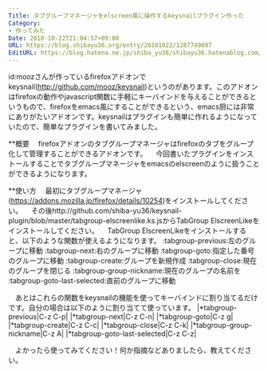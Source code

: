 ```yaml
---
Title: タブグループマネージャをelscreen風に操作するkeysnailプラグイン作った
Category:
- 作ってみた
Date: 2010-10-22T21:04:57+09:00
URL: https://blog.shibayu36.org/entry/20101022/1287749097
EditURL: https://blog.hatena.ne.jp/shiba_yu36/shibayu36.hatenablog.com/atom/entry/12704591929888039111
---
```


 id:moozさんが作っているfirefoxアドオンでkeysnail(http://github.com/mooz/keysnail)というのがあります。このアドオンはfirefoxの動作やjavascript関数に手軽にキーバインドを与えることができるというもので、firefoxをemacs風にすることができるという、emacs厨には非常にありがたいアドオンです。keysnailはプラグインも簡単に作れるようになっていたので、簡単なプラグインを書いてみました。

**概要
　firefoxアドオンのタブグループマネージャはfirefoxのタブをグループ化して管理することができるアドオンです。
　今回書いたプラグインをインストールすることでタブグループマネージャをemacsのelscreenのように扱うことができるようになります。

**使い方
　最初にタブグループマネージャ(https://addons.mozilla.jp/firefox/details/10254)をインストールしてください。
　その後http://github.com/shiba-yu36/keysnail-plugin/blob/master/tabgroup-elscreenlike.ks.jsからTabGroup ElscreenLikeをインストールしてください。
　TabGroup ElscreenLikeをインストールすると、以下のような関数が使えるようになります。
:tabgroup-previous:左のグループに移動
:tabgroup-next:右のグループに移動
:tabgroup-goto:指定した番号のグループに移動
:tabgroup-create:グループを新規作成
:tabgroup-close:現在のグループを閉じる
:tabgroup-group-nickname:現在のグループの名前を
:tabgroup-goto-last-selected:直前のグループに移動

　あとはこれらの関数をkeysnailの機能を使ってキーバインドに割り当てるだけです。自分の場合は以下のように割り当てて使っています。
|*tabgroup-previous|C-z C-p|
|*tabgroup-next|C-z C-n|
|*tabgroup-goto|C-z g|
|*tabgroup-create|C-z C-c|
|*tabgroup-close|C-z C-k|
|*tabgroup-group-nickname|C-z A|
|*tabgroup-goto-last-selected|C-z C-z|

　よかったら使ってみてください！何か指摘などありましたら、教えてください。
